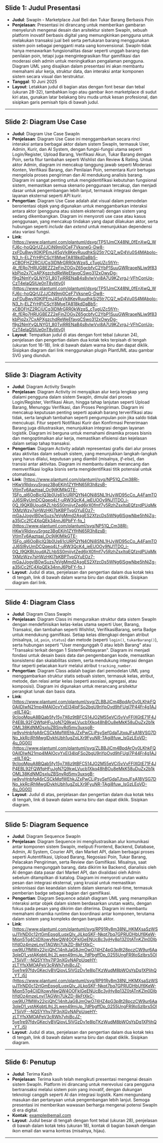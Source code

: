 ## Slide 1: Judul Presentasi
- **Judul**: SwapIn - Marketplace Jual Beli dan Tukar Barang Berbasis Poin
- **Penjelasan**: Presentasi ini dirancang untuk memberikan gambaran menyeluruh mengenai desain dan arsitektur sistem SwapIn, sebuah platform inovatif berbasis digital yang memungkinkan pengguna untuk melakukan transaksi jual beli serta pertukaran barang menggunakan sistem poin sebagai pengganti mata uang konvensional. SwapIn tidak hanya menawarkan fungsionalitas dasar seperti unggah barang dan penilaian poin, tetapi juga mengintegrasikan fitur gamifikasi dan moderasi oleh admin untuk meningkatkan pengalaman pengguna. Diagram UML yang disajikan dalam presentasi ini akan membantu memahami alur kerja, struktur data, dan interaksi antar komponen sistem secara visual dan terstruktur.
- **Tanggal**: 10 Juni 2025
- **Layout**: Letakkan judul di bagian atas dengan font besar dan tebal (ukuran 28-32), tambahkan logo atau gambar ikon marketplace di sudut kiri atas, gunakan latar belakang biru muda untuk kesan profesional, dan sisipkan garis pemisah tipis di bawah judul.

---

## Slide 2: Diagram Use Case
- **Judul**: Diagram Use Case SwapIn
- **Penjelasan**: Diagram Use Case ini menggambarkan secara rinci interaksi antara berbagai aktor dalam sistem SwapIn, termasuk User, Admin, Kurir, dan AI System, dengan fungsi-fungsi utama seperti Login/Register, Upload Barang, Verifikasi Akun, Tukar Barang dengan Poin, serta fitur tambahan seperti Wishlist dan Review & Rating. Untuk aktor Admin, diagram ini mencakup tanggung jawab seperti Moderasi Konten, Verifikasi Barang, dan Penilaian Poin, sementara Kurir bertugas mengelola proses pengiriman dan AI mendukung analisis barang. Diagram ini sangat penting untuk mengidentifikasi kebutuhan fungsional sistem, memastikan semua skenario penggunaan tercakup, dan menjadi dasar untuk pengembangan lebih lanjut, termasuk integrasi dengan layanan eksternal seperti API kurir.
- **Pengertian**: Diagram Use Case adalah alat visual dalam pemodelan berorientasi objek yang digunakan untuk menggambarkan interaksi antara aktor (pengguna atau sistem eksternal) dengan sistem yang sedang dikembangkan. Diagram ini menyoroti use case atau kasus penggunaan, yang mencakup tindakan yang dapat dilakukan aktor, serta hubungan seperti *include* dan *extend* untuk menunjukkan dependensi atau variasi fungsi.
- **Link**: [https://www.plantuml.com/plantuml/dsvg/TP51JmCX48Nl_0fEnXwQ_WFJ6c-hoQQrUZJJCiN9mj0CeF7VksneG-Dw8-zxFDuBwvX0KlPEmJ45qVk8KeyRuudhkSj25tr7CQ7_wD4Vu0S4MAboIo-N3_h-ELZYrHPjCScY8MyeTA818kdDaBb5-xCBOFHZ2RCjUCq3IDMrGRR0kWzqS_cTugUZc5fjYr-4t_fERo7HRUGBEZZ2eFinZOGyZ65gcbfvC2YbP1SuuGWRraoeNLiw9f83kbPiq2x7CxAPXgzchdReWeEfayqCSwo312xOwyDg-f9g2NmYyQLNYG1_80TyiRRENaB4s8vlwVvi8A7U9KZvrgJ-VFhConUq-CzT4elaQ5IUe0nT8vlitIy0](https://www.plantuml.com/plantuml/dsvg/TP51JmCX48Nl_0fEnXwQ_WFJ6c-hoQQrUZJJCiN9mj0CeF7VksneG-Dw8-zxFDuBwvX0KlPEmJ45qVk8KeyRuudhkSj25tr7CQ7_wD4Vu0S4MAboIo-N3_h-ELZYrHPjCScY8MyeTA818kdDaBb5-xCBOFHZ2RCjUCq3IDMrGRR0kWzqS_cTugUZc5fjYr-4t_fERo7HRUGBEZZ2eFinZOGyZ65gcbfvC2YbP1SuuGWRraoeNLiw9f83kbPiq2x7CxAPXgzchdReWeEfayqCSwo312xOwyDg-f9g2NmYyQLNYG1_80TyiRRENaB4s8vlwVvi8A7U9KZvrgJ-VFhConUq-CzT4elaQ5IUe0nT8vlitIy0)
- **Layout**: Tempatkan judul di atas dengan font tebal (ukuran 24), penjelasan dan pengertian dalam dua kotak teks terpisah di tengah (ukuran font 16-18), link di bawah dalam warna biru dan dapat diklik. Sisipkan diagram dari link menggunakan plugin PlantUML atau gambar SVG yang diunduh.

---

## Slide 3: Diagram Activity
- **Judul**: Diagram Activity SwapIn
- **Penjelasan**: Diagram Activity ini menyajikan alur kerja lengkap yang dialami pengguna dalam sistem SwapIn, dimulai dari proses Login/Register, Verifikasi Akun, hingga tahap lanjutan seperti Upload Barang, Menunggu Verifikasi, dan Proses Pengiriman. Diagram ini mencakup keputusan penting seperti apakah barang terverifikasi atau tidak, serta langkah tambahan seperti pengumpulan poin jika saldo tidak mencukupi. Fitur seperti Notifikasi Kurir dan Konfirmasi Penerimaan Barang juga diilustrasikan, menunjukkan integrasi dengan layanan logistik. Diagram ini berguna untuk memahami dinamika proses bisnis dan mengoptimalkan alur kerja, memastikan efisiensi dan kejelasan dalam setiap tahap transaksi.
- **Pengertian**: Diagram Activity adalah representasi grafis dari alur proses atau aktivitas dalam sebuah sistem, yang menunjukkan langkah-langkah yang harus dilalui, keputusan yang diambil (misalnya, *if-else*), dan transisi antar aktivitas. Diagram ini membantu dalam merancang dan memverifikasi logika bisnis serta mengidentifikasi titik potensial untuk otomatisasi.
- **Link**: [https://www.plantuml.com/plantuml/svg/NP51Q_Cm38Rl-HKwVRIdxvuSrgqz3BgEKjh1ZYfHN65R3h8zsB-VtImTv6AaztqaI_Oc9jIKlMlkGTE-1SFo_qI6OoBjclQ3b0Us61cURPQYN4ONi8SNL1HJyWD95cCo_A4FamTOJJ6SIRyUmDCQqeq4Lf-uRW3QcK4_ieEUOOy9NJ1TDO_i-0Q_I9QKBUoudAZLhbSS0mjiiytZed6jrX0fmf7y5RzhZsxItqEQfzrdPUqMk1XMzWzy7sHWzHKl7bKBPTvpGYuEOz7-mGaJJogvIB0wSuzs7eVgMmd2AsgES2XfzcDs5WNg6lSgwNbe5hNjZg-a35jCc2fC4XpQEk34nnJ6PbFY-fq_](https://www.plantuml.com/plantuml/svg/NP51Q_Cm38Rl-HKwVRIdxvuSrgqz3BgEKjh1ZYfHN65R3h8zsB-VtImTv6AaztqaI_Oc9jIKlMlkGTE-1SFo_qI6OoBjclQ3b0Us61cURPQYN4ONi8SNL1HJyWD95cCo_A4FamTOJJ6SIRyUmDCQqeq4Lf-uRW3QcK4_ieEUOOy9NJ1TDO_i-0Q_I9QKBUoudAZLhbSS0mjiiytZed6jrX0fmf7y5RzhZsxItqEQfzrdPUqMk1XMzWzy7sHWzHKl7bKBPTvpGYuEOz7-mGaJJogvIB0wSuzs7eVgMmd2AsgES2XfzcDs5WNg6lSgwNbe5hNjZg-a35jCc2fC4XpQEk34nnJ6PbFY-fq_)
- **Layout**: Judul di atas, penjelasan dan pengertian dalam dua kotak teks di tengah, link di bawah dalam warna biru dan dapat diklik. Sisipkan diagram dari link.

---

## Slide 4: Diagram Class
- **Judul**: Diagram Class SwapIn
- **Penjelasan**: Diagram Class ini menguraikan struktur data sistem SwapIn dengan mendefinisikan kelas-kelas utama seperti User, Barang, Transaksi, dan tambahan seperti Wishlist, VerifikasiBarang, serta Badge untuk mendukung gamifikasi. Setiap kelas dilengkapi dengan atribut (misalnya, `id`, `poin`, `status`) dan metode (seperti `login()`, `tukarBarang()`), serta hubungan seperti "User mengunggah 0 atau lebih Barang" atau "Transaksi terkait dengan 1 SistemPembayaran". Diagram ini menjadi fondasi untuk desain basis data dan pengembangan kode, memastikan konsistensi dan skalabilitas sistem, serta mendukung integrasi dengan fitur seperti pelacakan kurir melalui atribut `tracking_number`.
- **Pengertian**: Diagram Class adalah bagian dari pemodelan UML yang menggambarkan struktur statis sebuah sistem, termasuk kelas, atribut, metode, dan relasi antar kelas (seperti asosiasi, agregasi, atau komposisi). Diagram ini digunakan untuk merancang arsitektur perangkat lunak dan basis data.
- **Link**: [https://www.plantuml.com/plantuml/svg/ZLBBJiCm4BpdArOv0LKhkFQ0AiIDIwN21mp4MAlOcyYxEI34lqFSo2bgU9nYpOvd9hFUgI7P44Fr4g1AJ-eIlLT4Q-9cIooMpuA8BQab5fy15y7X6z9tBFC514JO2M55eVCi5vVvFFIXGtE71F4JP4EBL92FQWfqHFuJgN7Q9kwLVucb1Xkq48hBOu8eMkK58uDuZx2b1kOML38KdNMDsxluZBSnyRd5mv3uxsgB-jw9vyHnbfgA6rCSCkMqfWEhkJZxPwCLjPsySefGdaTJtxqJFsA18VSG7DNo_kkRcjRhMwglDvkhUbh1ugZqLXr9FyuNR-TAgi8fuw_lsGzLEoVD-4u_0G00](https://www.plantuml.com/plantuml/svg/ZLBBJiCm4BpdArOv0LKhkFQ0AiIDIwN21mp4MAlOcyYxEI34lqFSo2bgU9nYpOvd9hFUgI7P44Fr4g1AJ-eIlLT4Q-9cIooMpuA8BQab5fy15y7X6z9tBFC514JO2M55eVCi5vVvFFIXGtE71F4JP4EBL92FQWfqHFuJgN7Q9kwLVucb1Xkq48hBOu8eMkK58uDuZx2b1kOML38KdNMDsxluZBSnyRd5mv3uxsgB-jw9vyHnbfgA6rCSCkMqfWEhkJZxPwCLjPsySefGdaTJtxqJFsA18VSG7DNo_kkRcjRhMwglDvkhUbh1ugZqLXr9FyuNR-TAgi8fuw_lsGzLEoVD-4u_0G00)
- **Layout**: Judul di atas, penjelasan dan pengertian dalam dua kotak teks di tengah, link di bawah dalam warna biru dan dapat diklik. Sisipkan diagram.

---

## Slide 5: Diagram Sequence
- **Judul**: Diagram Sequence SwapIn
- **Penjelasan**: Diagram Sequence ini mengilustrasikan alur komunikasi antar komponen sistem SwapIn, meliputi Frontend, Backend, Database, Admin, AI System, Courier API, dan Market API, dalam berbagai proses seperti Autentifikasi, Upload Barang, Negosiasi Poin, Tukar Barang, Pelacakan Pengiriman, serta Review dan Gamifikasi. Misalnya, saat pengguna mengunggah barang, data dikirim ke Backend, dianalisis oleh AI dengan data pasar dari Market API, dan divalidasi oleh Admin sebelum ditampilkan di katalog. Diagram ini menyoroti urutan waktu pesan dan integrasi eksternal, yang krusial untuk memastikan sinkronisasi dan keandalan sistem dalam skenario real-time, termasuk pemberian badge sebagai bagian dari gamifikasi.
- **Pengertian**: Diagram Sequence adalah diagram UML yang menampilkan interaksi antar objek dalam sistem berdasarkan urutan waktu, dengan fokus pada pesan yang dikirim dan diterima. Diagram ini membantu memahami dinamika runtime dan koordinasi antar komponen, terutama dalam sistem yang kompleks dengan banyak aktor.
- **Link**: [https://www.plantuml.com/plantuml/svg/RP91Ry8m38Nl_HKMXsaSzWSuJ11rND0c12rtGmEpsgILuqxQlv_JjLkpSKF-Nkpt7bq7GPRUDHbUf6KeW-Miqn5Tg4CliDXowyNwQW4OOFkIGeENUcBc3yjHy8p13Z0tATnKZln0DlbhYdOz4mzeLnvITAGWri7UkZD-8kFtXkC-ow9lU7fMWx22icjQhC14nItJaG8JmOwO74HZ4pG3p8t28pczCW9ur6Aa3oleD1_vstAKgbtLlhL2Lwen49miJp_7dPbgffDp_0255UngFR9loSzlbrs5Ol_T5iiVF--NQSYYhv7lP3nXGvNAPpUqeHY-zLTYfsXMOAPeV3cRWh7yhiBcJZ-5ye1re97fdvGKeclyBVQiovL5IVGzDv1e8lpTKzWudM8bWOsYsDq1XPIjhQ_YT_i5](https://www.plantuml.com/plantuml/svg/RP91Ry8m38Nl_HKMXsaSzWSuJ11rND0c12rtGmEpsgILuqxQlv_JjLkpSKF-Nkpt7bq7GPRUDHbUf6KeW-Miqn5Tg4CliDXowyNwQW4OOFkIGeENUcBc3yjHy8p13Z0tATnKZln0DlbhYdOz4mzeLnvITAGWri7UkZD-8kFtXkC-ow9lU7fMWx22icjQhC14nItJaG8JmOwO74HZ4pG3p8t28pczCW9ur6Aa3oleD1_vstAKgbtLlhL2Lwen49miJp_7dPbgffDp_0255UngFR9loSzlbrs5Ol_T5iiVF--NQSYYhv7lP3nXGvNAPpUqeHY-zLTYfsXMOAPeV3cRWh7yhiBcJZ-5ye1re97fdvGKeclyBVQiovL5IVGzDv1e8lpTKzWudM8bWOsYsDq1XPIjhQ_YT_i5)
- **Layout**: Judul di atas, penjelasan dan pengertian dalam dua kotak teks di tengah, link di bawah dalam warna biru dan dapat diklik. Sisipkan diagram.

---

## Slide 6: Penutup
- **Judul**: Terima Kasih
- **Penjelasan**: Terima kasih telah mengikuti presentasi mengenai desain sistem SwapIn. Platform ini dirancang untuk merevolusi cara pengguna bertransaksi melalui sistem poin yang inovatif, dengan dukungan teknologi canggih seperti AI dan integrasi logistik. Kami mengundang masukan dan pertanyaan untuk pengembangan lebih lanjut. Semoga presentasi ini memberikan wawasan berharga mengenai potensi SwapIn di era digital.
- **Kontak**: [example@email.com](mailto:example@email.com)
- **Layout**: Judul besar di tengah dengan font tebal (ukuran 28), penjelasan di bawah dalam kotak teks (ukuran 18), kontak di bagian bawah dengan ikon email dan warna kontras (misalnya, hijau).

---
